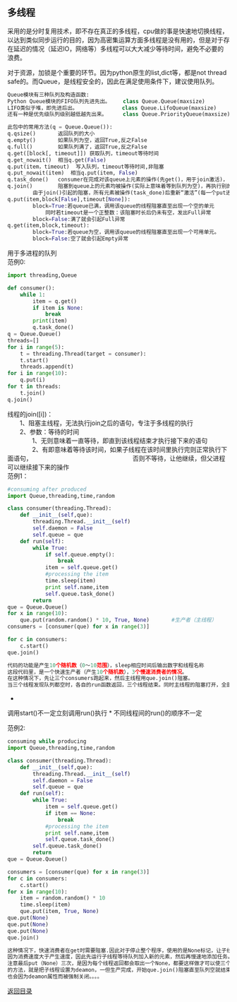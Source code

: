 
## 多线程

采用的是分时复用技术，即不存在真正的多线程，cpu做的事是快速地切换线程，以达到类似同步运行的目的，因为高密集运算方面多线程是没有用的，但是对于存在延迟的情况（延迟IO，网络等）多线程可以大大减少等待时间，避免不必要的浪费。

对于资源，加锁是个重要的环节。因为python原生的list,dict等，都是not thread safe的。而Queue，是线程安全的，因此在满足使用条件下，建议使用队列。

```Python 
Queue模块有三种队列及构造函数:
Python Queue模块的FIFO队列先进先出。    class Queue.Queue(maxsize)
LIFO类似于堆，即先进后出。              class Queue.LifoQueue(maxsize)
还有一种是优先级队列级别越低越先出来。     class Queue.PriorityQueue(maxsize)

此包中的常用方法(q = Queue.Queue()):
q.qsize()       返回队列的大小
q.empty()       如果队列为空，返回True,反之False
q.full()        如果队列满了，返回True,反之False 
q.get([block[, timeout]]) 获取队列，timeout等待时间
q.get_nowait()  相当q.get(False)
q.put(item，timeout)  写入队列，timeout等待时间,非阻塞 
q.put_nowait(item)  相当q.put(item, False)
q.task_done()   consumer在完成对该queue上元素的操作(先get()，用于join激活)，
q.join()        阻塞到queue上的元素均被操作(实际上意味着等到队列为空)，再执行别的操作
        由于join()引起的阻塞，所有元素被操作(task_done)后重新“激活”(每一个put进去的元素都进行了task_done调用)
q.put(item,block[False],timeout[None]):
        block=True:若queue已满，调用该queue的线程阻塞直至出现一个空的单元
            同时若timeout是一个正整数：该阻塞时长后仍未有空，发出Full异常
        block=False:满了就会引起Full异常
q.get(item,block,timeout):
        block=True:若queue为空，调用该queue的线程阻塞直至出现一个可用单元。
        block=False:空了就会引起Empty异常
```
用于多进程的队列<br>
范例0:
```python
import threading,Queue

def consumer(): 
    while 1:
        item = q.get()
        if item is None:
            break
        print(item)
        q.task_done()
q = Queue.Queue()
threads=[]
for i in range(5):
    t = threading.Thread(target = consumer):
    t.start()
    threads.append(t)
for i in range(10):
    q.put(i)
for t in threads:
    t.join()
q.join()
```
线程的join([i])：<br>
　　1、阻塞主线程，无法执行join之后的语句，专注于多线程的执行<br>
　　2、参数：等待的时间<br>
　　　　1、无则意味着一直等待，即直到该线程结束才执行接下来的语句<br>
　　　　2、有即意味着等待该时间，如果子线程在该时间里执行完则正常执行下面语句，
　　　　　　　　　　　　　　　　否则不等待，让他继续，但父进程可以继续接下来的操作<br>
范例1：
```python
#consuming after produced
import Queue,threading,time,random

class consumer(threading.Thread):
    def __init__(self,que):
        threading.Thread.__init__(self)
        self.daemon = False
        self.queue = que
    def run(self):
        while True:
            if self.queue.empty():
                break
            item = self.queue.get()
            #processing the item
            time.sleep(item)
            print self.name,item
            self.queue.task_done()
        return
que = Queue.Queue()
for x in range(10):
    que.put(random.random() * 10, True, None)       #生产者（主线程）
consumers = [consumer(que) for x in range(3)]

for c in consumers:
    c.start()
que.join()

代码的功能是产生10个随机数（0～10范围），sleep相应时间后输出数字和线程名称
这段代码里，是一个快速生产者（产生10个随机数），3个慢速消费者的情况。
在这种情况下，先让三个consumers跑起来，然后主线程用que.join()阻塞。
当三个线程发现队列都空时，各自的run函数返回，三个线程结束。同时主线程的阻塞打开，全部程序结束。
```
* 
调用start()不一定立刻调用run()执行
* 
不同线程间的run()的顺序不一定

范例2:

```python
consuming while producing
import Queue,threading,time,random

class consumer(threading.Thread):
    def __init__(self,que):
        threading.Thread.__init__(self)
        self.daemon = False
        self.queue = que
    def run(self):
        while True:
            item = self.queue.get()
            if item == None:
                break
            #processing the item
            print self.name,item
            self.queue.task_done()
        self.queue.task_done()
        return
que = Queue.Queue()

consumers = [consumer(que) for x in range(3)]
for c in consumers:
    c.start()
for x in range(10):
    item = random.random() * 10
    time.sleep(item)
    que.put(item, True, None)
que.put(None)
que.put(None)
que.put(None)
que.join()

这种情况下，快速消费者在get时需要阻塞.因此对于停止整个程序，使用的是None标记，让子线程遇到None便返回结束。
因为消费速度大于产生速度，因此先运行子线程等待队列加入新的元素，然后再慢速地添加任务。
注意最后put（None）三次，是因为每个线程返回都会取出一个None，都要这样做才可以使三个线程全部停止。当然有种更简单粗暴
的方法，就是把子线程设置为deamon，一但生产完成，开始que.join()阻塞直至队列空就结束主线程，子线程虽然在阻塞等待队列
也会因为deamon属性而被强制关闭。。。。
```


[返回目录](README.md)